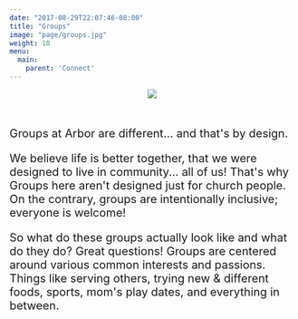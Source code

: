 ```yaml
---
date: "2017-08-29T22:07:46-08:00"
title: "Groups"
image: "page/groups.jpg"
weight: 10
menu:
  main:
    parent: 'Connect'
---
```


<div class="col-md-8 col-md-offset-2">

<div style="text-align: center; margin-bottom: 50px;">
  <a href="https://arborchurch.churchcenteronline.com/groups/groups" target="_blank">
    <img src="/img/groups-button.jpg" />
  </a>
</div>

<div style="font-size: 20px;">

<p>Groups at Arbor are different... and that's by design.</p>
 
<p>We believe life is better together, that we were designed to live in community... all of us! That's why Groups here aren't designed just for church people. On the contrary, groups are intentionally inclusive; everyone is welcome!</p>
 
<p>So what do these groups actually look like and what do they do? Great questions! Groups are centered around various common interests and passions. Things like serving others, trying new & different foods, sports, mom's play dates, and everything in between.</p>

</div>
</div>
